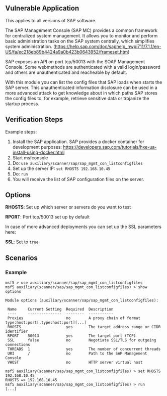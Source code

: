 
## Vulnerable Application

This applies to all versions of SAP software.

The SAP Management Console (SAP MC) provides a common framework for centralized system management. It allows you to monitor and perform basic administration tasks on the SAP system centrally, which simplifies system administration. (https://help.sap.com/doc/saphelp_nwpi711/7.1.1/en-US/fa/ec218eb89b4424a9a0b423b0643952/frameset.htm)

SAP exposes an API on port tcp/50013 with the SOAP Management Console. Some webmethods are authenticated with a valid login/password and others are unauthenticated and reacheable by default.

With this module you can list the config files that SAP loads when starts the SAP server. This unauthenticated information disclosure can be used in a more advanced attack to get knowledge about in which paths SAP stores the config files to, for example, retrieve sensitive data or trojanize the startup process.

## Verification Steps

  Example steps:

  1. Install the SAP application. SAP provides a docker container for development purposes: https://developers.sap.com/tutorials/hxe-ua-install-using-docker.html
  2. Start msfconsole
  3. Do: ```use auxiliary/scanner/sap/sap_mgmt_con_listconfigfiles```
  4. Set up the server IP: ```set RHOSTS 192.168.10.45```
  5. Do: ```run```
  6. You will receive the list of SAP configuration files on the server.

## Options

  **RHOSTS**: Set up which server or servers do you want to test

  **RPORT**: Port tcp/50013 set up by default

  In case of more advanced deployments you can set up the SSL parameters here:

  **SSL**: Set to ```true```


## Scenarios

### Example


  ```
msf5 > use auxiliary/scanner/sap/sap_mgmt_con_listconfigfiles
msf5 auxiliary(scanner/sap/sap_mgmt_con_listconfigfiles) > show options

Module options (auxiliary/scanner/sap/sap_mgmt_con_listconfigfiles):

   Name     Current Setting  Required  Description
   ----     ---------------  --------  -----------
   Proxies                   no        A proxy chain of format type:host:port[,type:host:port][...]
   RHOSTS                    yes       The target address range or CIDR identifier
   RPORT    50013            yes       The target port (TCP)
   SSL      false            no        Negotiate SSL/TLS for outgoing connections
   THREADS  1                yes       The number of concurrent threads
   URI      /                no        Path to the SAP Management Console 
   VHOST                     no        HTTP server virtual host

 msf5 auxiliary(scanner/sap/sap_mgmt_con_listconfigfiles) > set RHOSTS 192.168.10.45
 RHOSTS => 192.168.10.45
 msf5 auxiliary(scanner/sap/sap_mgmt_con_listconfigfiles) > run
 [...]

  ```
